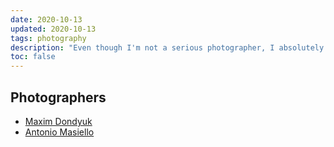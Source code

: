```yaml
---
date: 2020-10-13
updated: 2020-10-13
tags: photography
description: "Even though I'm not a serious photographer, I absolutely love this form of expression. Here, I collect tips and inspiration to understand it"
toc: false
---
```

## Photographers

- [Maxim Dondyuk](https://maximdondyuk.com/)
- [Antonio Masiello](https://antoniomasiello.portfoliobox.net/)
